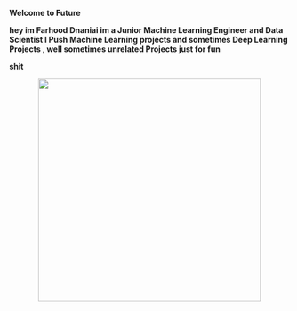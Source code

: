 
<b> Welcome to Future <b>
  
  hey im Farhood Dnaniai im a Junior <b> Machine Learning Engineer <b> and <b> Data Scientist <b>
  I Push <b> Machine Learning projects <b> and sometimes <b> Deep Learning Projects <b> , well sometimes unrelated Projects just for fun


<strong> shit <strong>




<div id="header" align="center">
  <img src="https://img.etimg.com/thumb/msid-80218989,width-1200,height-900,imgsize-820943,resizemode-8,quality-100/prime/technology-and-startups/five-ways-to-make-ai-a-greater-force-for-good-despite-big-techs-excessive-control-over-its-future.jpg" width="400"/>
</div>

